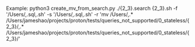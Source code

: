 Example:
python3 create_mv_from_search.py ./{2_3}.search {2_3}.sh -f '/Users/,.sql,.sh' -s '/Users/,.sql,.sh' -r 'mv /Users/,.* /Users/jameshao/projects/proton/tests/queries_not_supported/0_stateless/{2_3}/,.* /Users/jameshao/projects/proton/tests/queries_not_supported/0_stateless/{2_3}/'